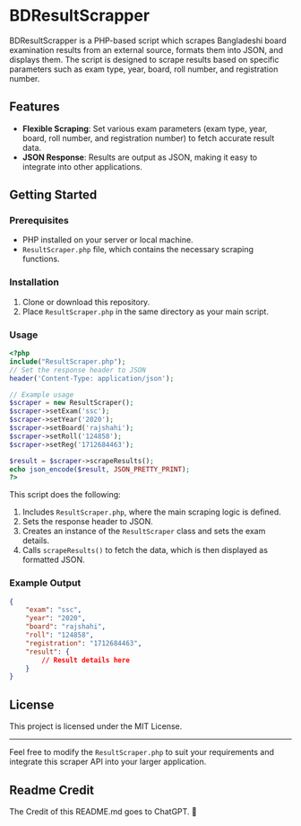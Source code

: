 # BDResultScrapper  

BDResultScrapper is a  PHP-based script which scrapes Bangladeshi board examination results from an external source, formats them into JSON, and displays them. The script is designed to scrape results based on specific parameters such as exam type, year, board, roll number, and registration number.

## Features

- **Flexible Scraping**: Set various exam parameters (exam type, year, board, roll number, and registration number) to fetch accurate result data.
- **JSON Response**: Results are output as JSON, making it easy to integrate into other applications.

## Getting Started

### Prerequisites

- PHP installed on your server or local machine.
- `ResultScraper.php` file, which contains the necessary scraping functions.

### Installation

1. Clone or download this repository.
2. Place `ResultScraper.php` in the same directory as your main script.

### Usage

```php
<?php
include("ResultScraper.php");
// Set the response header to JSON
header('Content-Type: application/json');

// Example usage
$scraper = new ResultScraper();
$scraper->setExam('ssc');
$scraper->setYear('2020');
$scraper->setBoard('rajshahi');
$scraper->setRoll('124858');
$scraper->setReg('1712684463');

$result = $scraper->scrapeResults();
echo json_encode($result, JSON_PRETTY_PRINT);
?>
```

This script does the following:

1. Includes `ResultScraper.php`, where the main scraping logic is defined.
2. Sets the response header to JSON.
3. Creates an instance of the `ResultScraper` class and sets the exam details.
4. Calls `scrapeResults()` to fetch the data, which is then displayed as formatted JSON.

### Example Output

```json
{
    "exam": "ssc",
    "year": "2020",
    "board": "rajshahi",
    "roll": "124858",
    "registration": "1712684463",
    "result": {
        // Result details here
    }
}
```

## License

This project is licensed under the MIT License. 

---

Feel free to modify the `ResultScraper.php` to suit your requirements and integrate this scraper API into your larger application.

## Readme Credit
The Credit of this README.md goes to ChatGPT. 🥹
